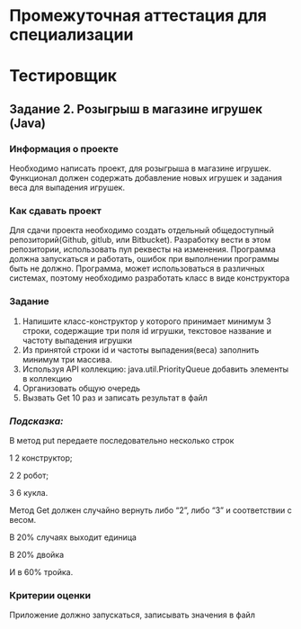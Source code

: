 # Промежуточная аттестация для специализации

# Тестировщик

## Задание 2. Розыгрыш в магазине игрушек (Java)

### Информация о проекте

Необходимо написать проект, для розыгрыша в магазине игрушек.
Функционал должен содержать добавление новых игрушек и задания веса
для выпадения игрушек.

### Как сдавать проект

Для сдачи проекта необходимо создать отдельный общедоступный
репозиторий(Github, gitlub, или Bitbucket). Разработку вести в этом
репозитории, использовать пул реквесты на изменения. Программа должна
запускаться и работать, ошибок при выполнении программы быть не должно.
Программа, может использоваться в различных системах, поэтому необходимо
разработать класс в виде конструктора

### Задание

1) Напишите класс-конструктор у которого принимает минимум 3 строки,
   содержащие три поля id игрушки, текстовое название и частоту
   выпадения игрушки
2) Из принятой строки id и частоты выпадения(веса) заполнить минимум
   три массива.
3) Используя API коллекцию: java.util.PriorityQueue добавить элементы в
   коллекцию
4) Организовать общую очередь
5) Вызвать Get 10 раз и записать результат в файл

### **_Подсказка:_**

В метод put передаете последовательно несколько строк

1 2 конструктор;

2 2 робот;

3 6 кукла.

Метод Get должен случайно вернуть либо “2”, либо “3” и соответствии с весом.

В 20% случаях выходит единица

В 20% двойка

И в 60% тройка.

### Критерии оценки

Приложение должно запускаться, записывать значения в файл
